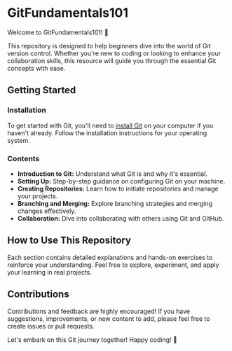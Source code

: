 # GitFundamentals101

Welcome to GitFundamentals101! 🚀

This repository is designed to help beginners dive into the world of Git version control. Whether you're new to coding or looking to enhance your collaboration skills, this resource will guide you through the essential Git concepts with ease.

## Getting Started

### Installation

To get started with Git, you'll need to [install Git](https://git-scm.com/) on your computer if you haven't already. Follow the installation instructions for your operating system.

### Contents

- **Introduction to Git:** Understand what Git is and why it's essential.
- **Setting Up:** Step-by-step guidance on configuring Git on your machine.
- **Creating Repositories:** Learn how to initiate repositories and manage your projects.
- **Branching and Merging:** Explore branching strategies and merging changes effectively.
- **Collaboration:** Dive into collaborating with others using Git and GitHub.

## How to Use This Repository

Each section contains detailed explanations and hands-on exercises to reinforce your understanding. Feel free to explore, experiment, and apply your learning in real projects.

## Contributions

Contributions and feedback are highly encouraged! If you have suggestions, improvements, or new content to add, please feel free to create issues or pull requests.

Let's embark on this Git journey together! Happy coding! 🎉